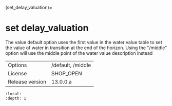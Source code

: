 (set_delay_valuation)=
# set delay_valuation
The value default option uses the first value in the water value table to set the value of water in transition at the end of the horizon. Using the "/middle" option will use the middle point of the water value description instead

|   |   |
|---|---|
|Options|/default, /middle|
|License|SHOP_OPEN|
|Release version|13.0.0.a|

```{contents}
:local:
:depth: 1
```





